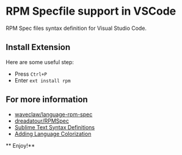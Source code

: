 # RPM Specfile support in VSCode
RPM Spec files syntax definition for Visual Studio Code.

## Install Extension
Here are some useful step:

* Press `Ctrl+P`
* Enter `ext install rpm`

## For more information
* [waveclaw/language-rpm-spec](https://github.com/waveclaw/language-rpm-spec)
* [dreadatour/RPMSpec](https://github.com/dreadatour/RPMSpec)
* [Sublime Text Syntax Definitions](http://sublimetext.info/docs/en/extensibility/syntaxdefs.html)
* [Adding Language Colorization](https://code.visualstudio.com/docs/customization/colorizer)

** Enjoy!**